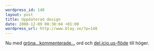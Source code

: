 ```yaml
--- 
wordpress_id: 148
layout: post
title: Uppdaterad design
date: 2008-12-09 00:30:04 +01:00
wordpress_url: http://www.blay.se/?p=148
---
```

Nu med <a class="tt" href="#">gröna<span class="bubble">...kommenterade...</span></a> ord och <a href="http://del.icio.us/blay.se">del.icio.us-flöde</a> till höger.
